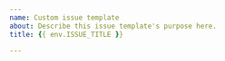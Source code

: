 ```yaml
---
name: Custom issue template
about: Describe this issue template's purpose here.
title: {{ env.ISSUE_TITLE }}

---
```



